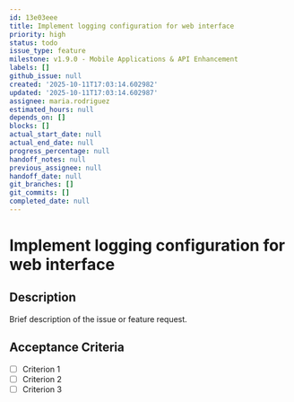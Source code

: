 ```yaml
---
id: 13e03eee
title: Implement logging configuration for web interface
priority: high
status: todo
issue_type: feature
milestone: v1.9.0 - Mobile Applications & API Enhancement
labels: []
github_issue: null
created: '2025-10-11T17:03:14.602982'
updated: '2025-10-11T17:03:14.602987'
assignee: maria.rodriguez
estimated_hours: null
depends_on: []
blocks: []
actual_start_date: null
actual_end_date: null
progress_percentage: null
handoff_notes: null
previous_assignee: null
handoff_date: null
git_branches: []
git_commits: []
completed_date: null
---
```


# Implement logging configuration for web interface

## Description

Brief description of the issue or feature request.

## Acceptance Criteria

- [ ] Criterion 1
- [ ] Criterion 2
- [ ] Criterion 3